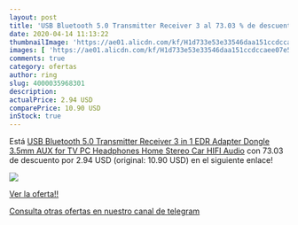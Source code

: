 ```yaml
---
layout: post
title: 'USB Bluetooth 5.0 Transmitter Receiver 3 al 73.03 % de descuento'
date: 2020-04-14 11:13:22
thumbnailImage: 'https://ae01.alicdn.com/kf/H1d733e53e33546daa151ccdccaee07e5H/USB-Bluetooth-5-0-Transmitter-Receiver-3-in-1-EDR-Adapter-Dongle-3-5mm-AUX-for.jpg_350x350._SL200_.jpg'
images: [ 'https://ae01.alicdn.com/kf/H1d733e53e33546daa151ccdccaee07e5H/USB-Bluetooth-5-0-Transmitter-Receiver-3-in-1-EDR-Adapter-Dongle-3-5mm-AUX-for.jpg_350x350._SL200_.jpg' ]
comments: true
category: ofertas
author: ring
slug: 4000035968301
description:
actualPrice: 2.94 USD
comparePrice: 10.90 USD
inStock: true
---
```


Está [USB Bluetooth 5.0 Transmitter Receiver 3 in 1 EDR Adapter Dongle 3.5mm AUX for TV PC Headphones Home Stereo Car HIFI Audio](https://www.amazon.com/dp/4000035968301/?tag=redken08-20) con 73.03 de descuento por 2.94 USD (original: 10.90 USD) en el siguiente enlace!

[![](https://ae01.alicdn.com/kf/H1d733e53e33546daa151ccdccaee07e5H/USB-Bluetooth-5-0-Transmitter-Receiver-3-in-1-EDR-Adapter-Dongle-3-5mm-AUX-for.jpg_350x350._SL200_.jpg)](https://www.amazon.com/dp/4000035968301/?tag=redken08-20)

[Ver la oferta!!](https://www.amazon.com/dp/4000035968301/?tag=redken08-20)

[Consulta otras ofertas en nuestro canal de telegram](https://t.me/s/ofertas25)

